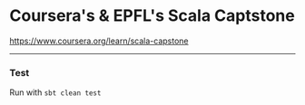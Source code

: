 # Coursera's & EPFL's Scala Captstone 

<https://www.coursera.org/learn/scala-capstone>

---


### Test
 
Run with `sbt clean test`
